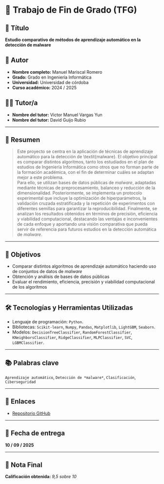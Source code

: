 # 📘 Trabajo de Fin de Grado (TFG)

## 🧾 Título
**Estudio comparativo de métodos de aprendizaje automático en la detección de malware**  

## 👤 Autor
- **Nombre completo:** Manuel Mariscal Romero 
- **Grado:** Grado en Ingeniería Informática
- **Universidad:** Universidad de córdoba  
- **Curso académico:** 2024 / 2025  

## 👨‍🏫 Tutor/a
- **Nombre del tutor:** Victor Manuel Vargas Yun  
- **Nombre del tutor:** David Guijo Rubio

---

## 📝 Resumen
> Este proyecto se centra en la aplicación de técnicas de aprendizaje automático para la detección de \textit{malware}. El objetivo principal es comparar distintos algoritmos, tanto los estudiados en el plan de estudios de Ingeniería Informática como otros que no forman parte de la formación académica, con el fin de determinar cuáles se adaptan mejor a este problema.  
> Para ello, se utilizan bases de datos públicas de *malware*, adaptadas mediante técnicas de preprocesamiento, balanceo y reducción de la dimensionalidad. Posteriormente, se implementa un protocolo experimental que incluye la optimización de hiperparámetros, la validación cruzada estratificada y la repetición de experimentos con diferentes semillas para garantizar la reproducibilidad.
> Finalmente, se analizan los resultados obtenidos en términos de precisión, eficiencia y viabilidad computacional, destacando las ventajas e inconvenientes de cada enfoque y aportando una visión comparativa que pueda servir de referencia para futuros estudios en la detección automática de *malware*.

---

## 🎯 Objetivos
- Comparar distintos algoritmos de aprendizaje automático haciendo uso de conjuntos de datos de *malware*
- Obtención y análisis de bases de datos públicas
- Evaluar el rendimiento, eficiencia, precisión y viabilidad computacional de los algoritmos

---

## 🛠️ Tecnologías y Herramientas Utilizadas
- Lenguaje de programación: `Python`.
- Bibliotecas: `Scikit-learn`, `Numpy`, `Pandas`, `Matplotlib`, `LightGBM`, `Seaborn`.
- Modelos: `DecisionTreeClassifier`, `RandomForestClassifier`, `KNeighborsClassifier`, `RidgeClassifier`, `MLPClassifier`, `SVC`, `LGBMClassifier`.

---

## 📚 Palabras clave
`Aprendizaje automático`, `Detección de *malware*`, `Clasificación`, `Ciberseguridad`

---

## 🔗 Enlaces
- [Repositorio GitHub](https://github.com/xmmr23x/tfg)

---

## 📅 Fecha de entrega
**10 / 09 / 2025**

---

## 🏅 Nota Final
**Calificación obtenida:** _9,5 sobre 10_
